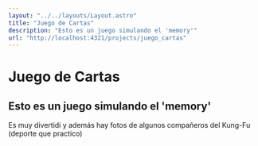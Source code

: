 ```yaml
---
layout: "../../layouts/Layout.astro"
title: "Juego de Cartas"
description: "Esto es un juego simulando el 'memory'"
url: "http://localhost:4321/projects/juego_cartas"
---
```

# Juego de Cartas
## Esto es un juego simulando el 'memory'
Es muy divertidi y además hay fotos de algunos compañeros del Kung-Fu (deporte que practico)